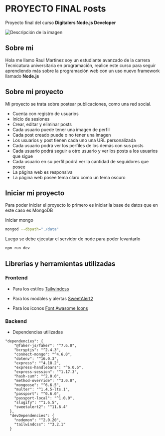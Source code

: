 # PROYECTO FINAL `P`osts

Proyecto final del curso **Digitalers Node.js Developer**

![Descripción de la imagen](https://storage.googleapis.com/cdn-ar/portfolio/posts-image-preview-1.webp)
## Sobre mi

Hola me llamo Raul Martinez soy un estudiante avanzado de la carrera Tecnicatura universitaria en programación,
realice este curso para seguir aprendiendo más sobre la programación web con un uso nuevo 
framework llamado **Node.js**

## Sobre mi proyecto

Mi proyecto se trata sobre postear publicaciones, como una red social.

* Cuenta con registro de usuarios
* Inicio de sesiones
* Crear, editar y eliminar posts
* Cada usuario puede tener una imagen de perfil
* Cada post creado puede o no tener una imagen
* Los usuarios y post tienen cada uno una URL personalizada
* Cada usuario podrá ver los perfiles de los demás con sus posts
* Cada usuario podrá seguir a otro usuario y ver los posts a los usuarios que sigue
* Cada usuario en su perfil podrá ver la cantidad de seguidores que posee
* La página web es responsiva
* La página web posee tema claro como un tema oscuro

## Iniciar mi proyecto

Para poder iniciar el proyecto lo primero es iniciar la base de datos que en este caso es MongoDB

Iniciar mongo

```bash
mongod --dbpath="./data"
```

Luego se debe ejecutar el servidor de node para poder levantarlo

```bash
npm run dev
```

## Librerias y herramientas utilizadas

### Frontend

* Para los estilos [Tailwindcss](https://tailwindcss.com/) 

* Para los modales y alertas [SweetAlert2](https://sweetalert2.github.io/)

* Para los iconos [Font Awasome Icons](https://fontawesome.com/icons)

### Backend

* Dependencias utilizadas 

```
"dependencies": {
    "@faker-js/faker": "^7.6.0",
    "bcryptjs": "^2.4.3",
    "connect-mongo": "^4.6.0",
    "dotenv": "^16.0.3",
    "express": "^4.18.2",
    "express-handlebars": "^6.0.6",
    "express-session": "^1.17.3",
    "hash-sum": "^2.0.0",
    "method-override": "^3.0.0",
    "mongoose": "^6.6.5",
    "multer": "^1.4.5-lts.1",
    "passport": "^0.6.0",
    "passport-local": "^1.0.0",
    "slugify": "^1.6.5",
    "sweetalert2": "^11.6.4"
  },
  "devDependencies": {
    "nodemon": "^2.0.20",
    "tailwindcss": "^3.2.1"
  }
```
